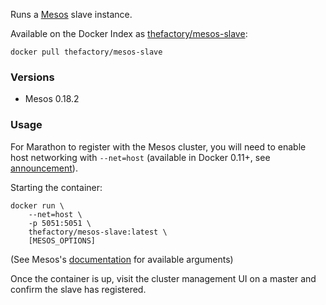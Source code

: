 Runs a [Mesos](http://mesos.apache.org/) slave instance.

Available on the Docker Index as [thefactory/mesos-slave](https://index.docker.io/u/thefactory/mesos-slave/):

    docker pull thefactory/mesos-slave

### Versions
* Mesos 0.18.2

### Usage
For Marathon to register with the Mesos cluster, you will need to enable host networking with `--net=host` (available in Docker 0.11+, see [announcement](http://blog.docker.io/2014/05/docker-0-11-release-candidate-for-1-0/)).

Starting the container:

    docker run \
        --net=host \
        -p 5051:5051 \
        thefactory/mesos-slave:latest \
        [MESOS_OPTIONS]

(See Mesos's [documentation](http://mesos.apache.org/documentation/latest/configuration/) for available arguments)

Once the container is up, visit the cluster management UI on a master and confirm the slave has registered.